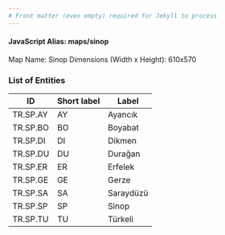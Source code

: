 ```yaml
---
# Front matter (even empty) required for Jekyll to process
---
```


#### JavaScript Alias: maps/sinop

Map Name: Sinop
Dimensions (Width x Height): 610x570





### List of Entities

ID | Short label | Label
---|---|---|
TR.SP.AY | AY | Ayancık
TR.SP.BO | BO | Boyabat
TR.SP.DI | DI | Dikmen
TR.SP.DU | DU | Durağan		
TR.SP.ER | ER | Erfelek
TR.SP.GE | GE | Gerze
TR.SP.SA | SA | Saraydüzü
TR.SP.SP | SP | Sinop		
TR.SP.TU | TU | Türkeli